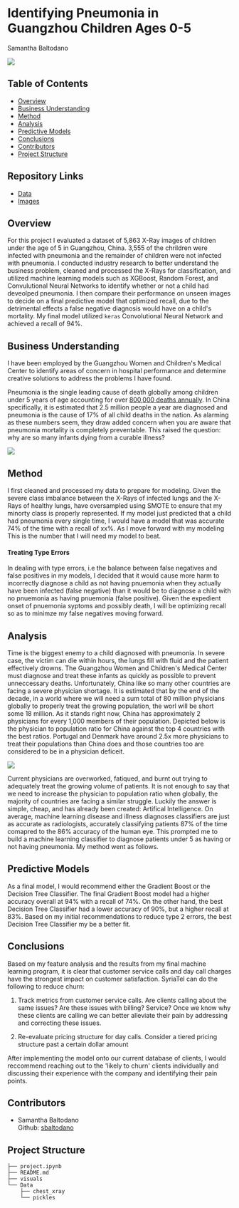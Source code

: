 #  Identifying Pneumonia in Guangzhou Children Ages 0-5

Samantha Baltodano

![](Visuals/guangzhou-medical-center.png)

## Table of Contents
* [Overview](#overview)
* [Business Understanding](#business-understanding)
* [Method](#method)
* [Analysis](#analysis)
* [Predictive Models](#predictive-models)
* [Conclusions](#conclusions)
* [Contributors](#contributors)
* [Project Structure](#project-structure)


## Repository Links
* [Data](/Data/chest_xray)
* [Images](/Visuals)


## Overview
For this project I evaluated a dataset of 5,863 X-Ray images of children under the age of 5 in Guangzhou, China. 3,555 of the chrildren were infected with pneumonia and the remainder of children were not infected with pneumonia. I conducted industry research to better understand the business problem, cleaned and processed the X-Rays for classification, and utilized machine learning models such as XGBoost, Random Forest, and Convulutional Neural Networks to identify whether or not a child had deveolped pneumonia. I then compare their performance on unseen images to decide on a final predictive model that optimized recall, due to the detrimental effects a false negative diagnosis would have on a child's mortality. My final model utilized `keras` Convolutional Neural Network and achieved a recall of 94%.


## Business Understanding

I have been employed by the Guangzhou Women and Children's Medical Center to identify areas of concern in hospital performance and determine creative solutions to address the problems I have found. 

Pneumonia is the single leading cause of death globally among children under 5 years of age accounting for over [800,000 deaths annually](https://ourworldindata.org/child-deaths-from-pneumonia). In China specifically, it is estimated that 2.5 million people a year are diagnosed and pneumonia is the cause of 17% of all child deaths in the nation. As alarming as these numbers seem, they draw added concern when you are aware that pneumonia mortality is completely preventable. This raised the question: why are so many infants dying from a curable illness? 

![](Visuals/causes.png)



## Method

I first cleaned and processed my data to prepare for modeling. Given the severe class imbalance between the X-Rays of infected lungs and the X-Rays of healthy lungs, have oversampled using SMOTE to ensure that my minorty class is properly represented. If my model just predicted that a child had pneumonia every single time, I would have a model that was accurate 74% of the time with a recall of xx%. As I move forward with my modeling This is the number that I will need my model to beat. 

#### Treating Type Errors
In dealing with type errors, i.e the balance between false negatives and false positives in my models, I decided that it would cause more harm to incorrectly diagnose a child as not having pnuemonia when they actually have been infected (false negative) than it would be to diagnose a child with no pnuemonia as having pnuemonia (false positive). Given the expedient onset of pnuemonia syptoms and possibly death, I will be optimizing recall so as to minimze my false negatives moving forward.

## Analysis
Time is the biggest enemy to a child diagnosed with pneumonia. In severe case, the victim can die within hours, the lungs fill with fluid and the patient effectively drowns. The Guangzhou Women and Children's Medical Center must diagnose and treat these infants as quickly as possible to prevent unneccessary deaths. Unfortunately, China like so many other countries are facing a severe physician shortage. It is estimated that by the end of the decade, in a world where we will need a sum total of 80 million physicians globally to properly treat the growing population, the worl will be short some 18 million. As it stands right now, China has approximately 2 physicians for every 1,000 members of their population. Depicted below is the physician to population ratio for China against the top 4 countries with the best ratios. Portugal and Denmark have around 2.5x more physicians to treat their populations than China does and those countries too are considered to be in a physician deficeit. 

![](Visuals/doctors.png)

Current physicians are overworked, fatiqued, and burnt out trying to adequately treat the growing volume of patients. It is not enough to say that we need to increase the physician to population ratio when globally, the majority of countries are facing a similar struggle. Luckily the answer is simple, cheap, and has already been created: Artifical Intelligence. On average, machine learning disease and illness diagnoses classifiers are just as accurate as radiologists, accurately classifying patients 87% of the time comapred to the 86% accuracy of the human eye. This prompted me to build a machine learning classifier to diagnose patients under 5 as having or not having pneumonia. My method went as follows.

## Predictive Models

As a final model, I would recommend either the Gradient Boost or the Decision Tree Classifier. The final Gradient Boost model had a higher accuracy overall at 94% with a recall of 74%. On the other hand, the best Decision Tree Classifier had a lower accuracy of 90%, but a higher recall at 83%. Based on my initial recommendations to reduce type 2 errors, the best Decision Tree Classifier my be a better fit.


## Conclusions

Based on my feature analysis and the results from my final machine learning program, it is clear that customer service calls and day call charges have the strongest impact on customer satisfaction. SyriaTel can do the following to reduce churn:

1) Track metrics from customer service calls. Are clients calling about the same issues? Are these issues with billing? Service? Once we know why these clients are calling we can better alleviate their pain by addressing and correcting these issues.

2) Re-evaluate pricing structure for day calls. Consider a tiered pricing structure past a certain dollar amount 

After implementing the model onto our current database of clients, I would reccommend reaching out to the 'likely to churn' clients individually and discussing their experience with the company and identifying their pain points.


## Contributors
- Samantha Baltodano <br>
    Github: [sbaltodano](https://github.com/sbaltodano)<br>
    
## Project Structure
```
├── project.ipynb
├── README.md
├── visuals
└── Data
    ├── chest_xray
    └── pickles
```
